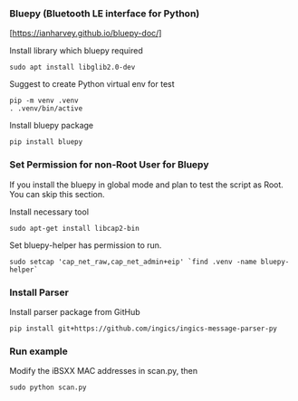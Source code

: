 ### Bluepy (Bluetooth LE interface for Python)
[https://ianharvey.github.io/bluepy-doc/]

Install library which bluepy required
```
sudo apt install libglib2.0-dev
```

Suggest to create Python virtual env for test
```
pip -m venv .venv
. .venv/bin/active
```

Install bluepy package
```
pip install bluepy
```

### Set Permission for non-Root User for Bluepy
If you install the bluepy in global mode and plan to test the script as Root. You can skip this section.

Install necessary tool
```
sudo apt-get install libcap2-bin
```

Set bluepy-helper has permission to run.
```
sudo setcap 'cap_net_raw,cap_net_admin+eip' `find .venv -name bluepy-helper`
```

### Install Parser
Install parser package from GitHub
```
pip install git+https://github.com/ingics/ingics-message-parser-py
```

### Run example
Modify the iBSXX MAC addresses in scan.py, then
```
sudo python scan.py
```

